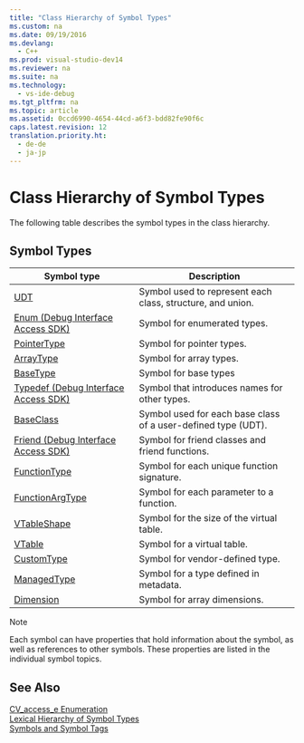 ```yaml
---
title: "Class Hierarchy of Symbol Types"
ms.custom: na
ms.date: 09/19/2016
ms.devlang: 
  - C++
ms.prod: visual-studio-dev14
ms.reviewer: na
ms.suite: na
ms.technology: 
  - vs-ide-debug
ms.tgt_pltfrm: na
ms.topic: article
ms.assetid: 0ccd6990-4654-44cd-a6f3-bdd82fe90f6c
caps.latest.revision: 12
translation.priority.ht: 
  - de-de
  - ja-jp
---
```

# Class Hierarchy of Symbol Types
The following table describes the symbol types in the class hierarchy.  
  
## Symbol Types  
  
|Symbol type|Description|  
|-----------------|-----------------|  
|[UDT](../vs140/UDT.md)|Symbol used to represent each class, structure, and union.|  
|[Enum (Debug Interface Access SDK)](../vs140/Enum--Debug-Interface-Access-SDK-.md)|Symbol for enumerated types.|  
|[PointerType](../vs140/PointerType.md)|Symbol for pointer types.|  
|[ArrayType](../vs140/ArrayType.md)|Symbol for array types.|  
|[BaseType](../vs140/BaseType.md)|Symbol for base types|  
|[Typedef (Debug Interface Access SDK)](../vs140/Typedef--Debug-Interface-Access-SDK-.md)|Symbol that introduces names for other types.|  
|[BaseClass](../vs140/BaseClass.md)|Symbol used for each base class of a user-defined type (UDT).|  
|[Friend (Debug Interface Access SDK)](../vs140/Friend--Debug-Interface-Access-SDK-.md)|Symbol for friend classes and friend functions.|  
|[FunctionType](../vs140/FunctionType.md)|Symbol for each unique function signature.|  
|[FunctionArgType](../vs140/FunctionArgType.md)|Symbol for each parameter to a function.|  
|[VTableShape](../vs140/VTableShape.md)|Symbol for the size of the virtual table.|  
|[VTable](../vs140/VTable.md)|Symbol for a virtual table.|  
|[CustomType](../vs140/CustomType.md)|Symbol for vendor-defined type.|  
|[ManagedType](../vs140/ManagedType.md)|Symbol for a type defined in metadata.|  
|[Dimension](../vs140/Dimension.md)|Symbol for array dimensions.|  
  
> [!NOTE]
>  Each symbol can have properties that hold information about the symbol, as well as references to other symbols. These properties are listed in the individual symbol topics.  
  
## See Also  
 [CV_access_e Enumeration](../vs140/CV_access_e.md)   
 [Lexical Hierarchy of Symbol Types](../vs140/Lexical-Hierarchy-of-Symbol-Types.md)   
 [Symbols and Symbol Tags](../vs140/Symbols-and-Symbol-Tags.md)